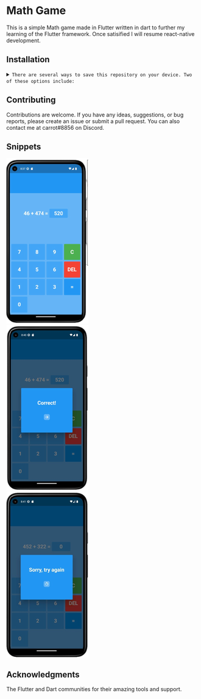 # Math Game

This is a simple Math game made in Flutter written in dart to further my learning of the Flutter framework. Once satisified I will resume react-native development.


## Installation
<details>
<summary>
  <code>There are several ways to save this repository on your device. Two of these options include:</code>
</summary>

- [Downloading repository as ZIP](https://github.com/carrot2803/math-game/archive/refs/heads/master.zip)
- Running the following command in a terminal, provided the [GitHub CLI](https://cli.github.com/) has been previously installed:
```sh
git clone https://github.com/carrot2803/math-game.git
```

<code>Install Flutter and dependencies:  </code>
You can download and install Flutter from the official Flutter website: https://flutter.dev

Run the following command to install the required dependencies:
```sh
flutter pub get
```
Run the app: Connect your device or emulator, and run the following command to launch the app:
```sh
flutter run
```
</details>

## Contributing

Contributions are welcome. If you have any ideas, suggestions, or bug reports, please create an issue or submit a pull request. You can also contact me at carrot#8856 on Discord.

## Snippets
![Screenshot 1](screenshots/screenshot0.png)<br/>
![Screenshot 2](screenshots/screenshot1.png)<br/>
![Screenshot 3](screenshots/screenshot2.png)

## Acknowledgments

The Flutter and Dart communities for their amazing tools and support.
